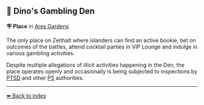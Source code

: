 ## 🎰 Dino's Gambling Den

**🪧 Place** in [Ares Gardens](/ares_gardens.md)

The only place on Zeithalt where islanders can find an active bookie, bet on outcomes of the battles, attend cocktail parties in VIP Lounge and indulge in various gambling activities.

Despite multiple allegations of illicit activities happening in the Den, the place operates openly and occasionally is being subjected to inspections by [PTSD](/ptsd.md) and other [PS](/protectores_silva.md) authorities.


----------
[⬅️ Back to index](/index.md#ee20_s)